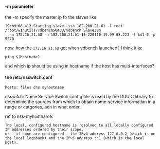 #### -m parameter
the -m specify the master ip fo the slaves like:
```
19:09:08.413 Starting slave: ssh 182.200.21.61 -l root /root/wshutils/vdbench50403/vdbench SlaveJvm
  -m 172.16.21.60 -n 182.200.21.61-10-220110-19.09.08.223 -l hd1-0 -p 5570
```
now, how the `172.16.21.60` got when vdbench launched? I think it is:
```
ping $(hostname)
```
and which ip should be using in hostname if the host has multi-interfaces?

#### the /etc/nsswitch.conf
```
hosts: files dns myhostname
```
nsswitch: Name Service Switch config file is used by the GUU C library to determinie the sources from 
which to obtain name-service information in a range or catgories, adn in what order.

ref to nss-myhostname:
```
The local, configured hostname is resolved to all locally configured IP addresses ordered by their scope,
or — if none are configured — the IPv4 address 127.0.0.2 (which is on the local loopback) and the IPv6 address ::1 (which is the local host).
```
